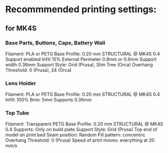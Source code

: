 # Recommmended printing settings:
## for MK4S
### Base Parts, Buttons, Caps, Battery Wall
Filament: PLA or PETG
Base Profile: 0.20 mm STRUCTURAL @ MK4S 0.4
Support enabled
Infill 15%
External Perimeter 0.8mm or 0.9mm
Support width 0.36mm
Support Style: Grid (Prusa), Slim Tree (Orca)
Overhang Threshold: 0 (Prusa), 24 (Orca)
### Lens Holder
Filament: PLA or PETG
Base Profile: 0.20 mm STRUCTURAL @ MK4S 0.4
Infill: 100%
Brim: 5mm
Supports 0.36mm
### Top Tube
Filament: Transparent PETG
Base Profile: 0.20 mm STRUCTURAL @ MK4S 0.4
Supports: Only on build plate
Support Style: Grid (Prusa)
Top end of model on print bed
Seam position: Random
Fill pattern: concentric
Overhang Threshold: 0 (Prusa)
Speed of print moves: everything at 20 mm/s